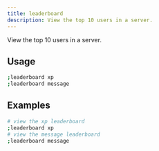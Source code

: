 ```yaml
---
title: leaderboard
description: View the top 10 users in a server.
---
```


View the top 10 users in a server.

## Usage

```sh
;leaderboard xp
;leaderboard message
```

## Examples

```sh
# view the xp leaderboard
;leaderboard xp
# view the message leaderboard
;leaderboard message
```

